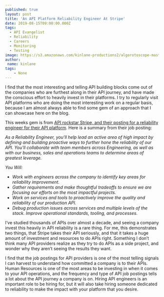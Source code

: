 ```yaml
---
published: true
layout: post
title: 'An API Platform Reliability Engineer At Stripe'
date: 2019-08-15T09:00:00.000Z
tags:
  - API Evangelist
  - Reliability
  - Careers
  - Monitoring
  - Testing
image: https://s3.amazonaws.com/kinlane-productions2/algorotoscope-master/aws-s3-stories-algo-microservices.jpg
author:
 name: kinlane
tags:
    - None
---
```

I find that the most interesting and telling API building blocks come out of the companies who are furthest along in their API journey, and have made the conscious effort to heavily invest in their platforms. I try to regularly visit API platforms who are doing the most interesting work on a regular basis, because I am almost always able to find some gem of an approach that I can showcase here on the blog.

This weeks gem is from <a href="https://g.co/kgs/wra6JH">API rockstar Stripe, and their posting for a reliability engineer for their API platform</a>. Here is a summary from their job posting:

<i>As a Reliability Engineer, you’ll help lead an active area of high impact by defining and building proactive ways to further hone the reliability of our API. You’ll collaborate with team members across Engineering, as well as with our business, sales and operations teams to determine areas of greatest leverage.</i>

<i>You Will:</i>

- <i>Work with engineers across the company to identify key areas for reliability improvement.</i>
- <i>Gather requirements and make thoughtful tradeoffs to ensure we are focusing our efforts on the most impactful projects.</i>
- <i>Work on services and tools to proactively improve the quality and reliability of our production API.</i>
- <i>Debug production issues across services and multiple levels of the stack. Improve operational standards, tooling, and processes.</i>

I’ve studied thousands of APIs over almost a decade, and seeing a company invest this heavily in API reliability is a rare thing. For me, this demonstrates two things, that Stripe takes their API seriously, and that it takes a huge amount of investment and resources to do APIs right. Something I don’t think many API providers realize as they try to do APIs as a side project, and wonder why they aren’t seeing the results they want.

I find that the job postings for API providers is one of the most telling signals I can harvest to understand how committed a company is to their APIs. Human Resources is one of the most areas to be investing in when it comes to your API operations, and the frequency and type of API job postings tells a lot about the API journey a company is on. Hiring API engineers is an important role to be hiring for, but it will also take hiring someone dedicated to reliability to make the impact with your platform that you desire.

